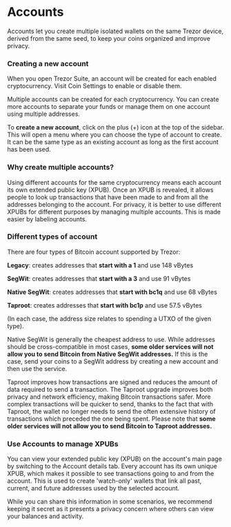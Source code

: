 # Accounts

Accounts let you create multiple isolated wallets on the same Trezor device, derived from the same seed, to keep your coins organized and improve privacy.

### Creating a new account

When you open Trezor Suite, an account will be created for each enabled cryptocurrency. Visit Coin Settings to enable or disable them.&#x20;

Multiple accounts can be created for each cryptocurrency. You can create more accounts to separate your funds or manage them on one account using multiple addresses.

To **create a new account**, click on the plus (+) icon at the top of the sidebar. This will open a menu where you can choose the type of account to create. It can be the same type as an existing account as long as the first account has been used.

### **Why create multiple accounts?**

Using different accounts for the same cryptocurrency means each account its own extended public key (XPUB). Once an XPUB is revealed, it allows people to look up transactions that have been made to and from all the addresses belonging to the account. For privacy, it is better to use different XPUBs for different purposes by managing multiple accounts. This is made easier by labeling accounts.

### Different types of account

There are four types of Bitcoin account supported by Trezor:

**Legacy**: creates addresses that **start with a 1** and use 148 vBytes

**SegWit**: creates addresses that **start with a 3** and use 91 vBytes

**Native SegWit**: creates addresses that **start with bc1q** and use 68 vBytes

**Taproot**: creates addresses that **start with bc1p** and use 57.5 vBytes

(In each case, the address size relates to spending a UTXO of the given type).

Native SegWit is generally the cheapest address to use. While addresses should be cross-compatible in most cases, **some older services will not allow you to send Bitcoin from Native SegWit addresses.** If this is the case, send your coins to a SegWit address by creating a new account and then use the service.

Taproot improves how transactions are signed and reduces the amount of data required to send a transaction. The Taproot upgrade improves both privacy and network efficiency, making Bitcoin transactions safer. More complex transactions will be quicker to send, thanks to the fact that with Taproot, the wallet no longer needs to send the often extensive history of transactions which preceded the one being spent. Please note that **some older services will not allow you to send Bitcoin to Taproot addresses.**

### **Use Accounts to manage XPUBs**

You can view your extended public key (XPUB) on the account's main page by switching to the Account details tab. Every account has its own unique XPUB, which makes it possible to see transactions going to and from the account. This is used to create 'watch-only' wallets that link all past, current, and future addresses used by the selected account.&#x20;

While you can share this information in some scenarios, we recommend keeping it secret as it presents a privacy concern where others can view your balances and activity.
